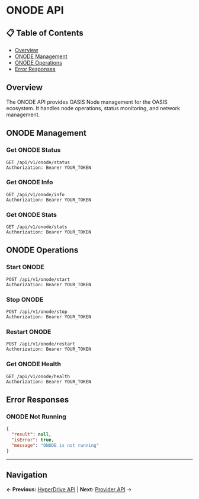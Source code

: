 # ONODE API

## 📋 **Table of Contents**

- [Overview](#overview)
- [ONODE Management](#onode-management)
- [ONODE Operations](#onode-operations)
- [Error Responses](#error-responses)

## Overview

The ONODE API provides OASIS Node management for the OASIS ecosystem. It handles node operations, status monitoring, and network management.

## ONODE Management

### Get ONODE Status
```http
GET /api/v1/onode/status
Authorization: Bearer YOUR_TOKEN
```

### Get ONODE Info
```http
GET /api/v1/onode/info
Authorization: Bearer YOUR_TOKEN
```

### Get ONODE Stats
```http
GET /api/v1/onode/stats
Authorization: Bearer YOUR_TOKEN
```

## ONODE Operations

### Start ONODE
```http
POST /api/v1/onode/start
Authorization: Bearer YOUR_TOKEN
```

### Stop ONODE
```http
POST /api/v1/onode/stop
Authorization: Bearer YOUR_TOKEN
```

### Restart ONODE
```http
POST /api/v1/onode/restart
Authorization: Bearer YOUR_TOKEN
```

### Get ONODE Health
```http
GET /api/v1/onode/health
Authorization: Bearer YOUR_TOKEN
```

## Error Responses

### ONODE Not Running
```json
{
  "result": null,
  "isError": true,
  "message": "ONODE is not running"
}
```

---

## Navigation

**← Previous:** [HyperDrive API](HyperDrive-API.md) | **Next:** [Provider API](Provider-API.md) →